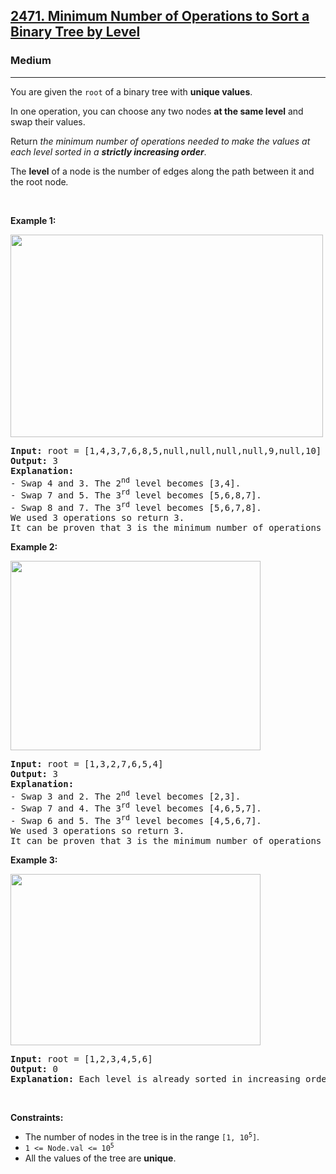 <h2><a href="https://leetcode.com/problems/minimum-number-of-operations-to-sort-a-binary-tree-by-level/">2471. Minimum Number of Operations to Sort a Binary Tree by Level</a></h2><h3>Medium</h3><hr><div style="user-select: auto;"><p style="user-select: auto;">You are given the <code style="user-select: auto;">root</code> of a binary tree with <strong style="user-select: auto;">unique values</strong>.</p>

<p style="user-select: auto;">In one operation, you can choose any two nodes <strong style="user-select: auto;">at the same level</strong> and swap their values.</p>

<p style="user-select: auto;">Return <em style="user-select: auto;">the minimum number of operations needed to make the values at each level sorted in a <strong style="user-select: auto;">strictly increasing order</strong></em>.</p>

<p style="user-select: auto;">The <strong style="user-select: auto;">level</strong> of a node is the number of edges along the path between it and the root node<em style="user-select: auto;">.</em></p>

<p style="user-select: auto;">&nbsp;</p>
<p style="user-select: auto;"><strong class="example" style="user-select: auto;">Example 1:</strong></p>
<img src="https://assets.leetcode.com/uploads/2022/09/18/image-20220918174006-2.png" style="width: 500px; height: 324px; user-select: auto;">
<pre style="user-select: auto;"><strong style="user-select: auto;">Input:</strong> root = [1,4,3,7,6,8,5,null,null,null,null,9,null,10]
<strong style="user-select: auto;">Output:</strong> 3
<strong style="user-select: auto;">Explanation:</strong>
- Swap 4 and 3. The 2<sup style="user-select: auto;">nd</sup> level becomes [3,4].
- Swap 7 and 5. The 3<sup style="user-select: auto;">rd</sup> level becomes [5,6,8,7].
- Swap 8 and 7. The 3<sup style="user-select: auto;">rd</sup> level becomes [5,6,7,8].
We used 3 operations so return 3.
It can be proven that 3 is the minimum number of operations needed.
</pre>

<p style="user-select: auto;"><strong class="example" style="user-select: auto;">Example 2:</strong></p>
<img src="https://assets.leetcode.com/uploads/2022/09/18/image-20220918174026-3.png" style="width: 400px; height: 303px; user-select: auto;">
<pre style="user-select: auto;"><strong style="user-select: auto;">Input:</strong> root = [1,3,2,7,6,5,4]
<strong style="user-select: auto;">Output:</strong> 3
<strong style="user-select: auto;">Explanation:</strong>
- Swap 3 and 2. The 2<sup style="user-select: auto;">nd</sup> level becomes [2,3].
- Swap 7 and 4. The 3<sup style="user-select: auto;">rd</sup> level becomes [4,6,5,7].
- Swap 6 and 5. The 3<sup style="user-select: auto;">rd</sup> level becomes [4,5,6,7].
We used 3 operations so return 3.
It can be proven that 3 is the minimum number of operations needed.
</pre>

<p style="user-select: auto;"><strong class="example" style="user-select: auto;">Example 3:</strong></p>
<img src="https://assets.leetcode.com/uploads/2022/09/18/image-20220918174052-4.png" style="width: 400px; height: 274px; user-select: auto;">
<pre style="user-select: auto;"><strong style="user-select: auto;">Input:</strong> root = [1,2,3,4,5,6]
<strong style="user-select: auto;">Output:</strong> 0
<strong style="user-select: auto;">Explanation:</strong> Each level is already sorted in increasing order so return 0.
</pre>

<p style="user-select: auto;">&nbsp;</p>
<p style="user-select: auto;"><strong style="user-select: auto;">Constraints:</strong></p>

<ul style="user-select: auto;">
	<li style="user-select: auto;">The number of nodes in the tree is in the range <code style="user-select: auto;">[1, 10<sup style="user-select: auto;">5</sup>]</code>.</li>
	<li style="user-select: auto;"><code style="user-select: auto;">1 &lt;= Node.val &lt;= 10<sup style="user-select: auto;">5</sup></code></li>
	<li style="user-select: auto;">All the values of the tree are <strong style="user-select: auto;">unique</strong>.</li>
</ul>
</div>
